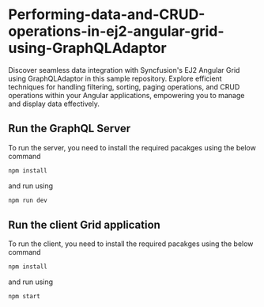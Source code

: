# Performing-data-and-CRUD-operations-in-ej2-angular-grid-using-GraphQLAdaptor
Discover seamless data integration with Syncfusion's EJ2 Angular Grid using GraphQLAdaptor in this sample repository. Explore efficient techniques for handling filtering, sorting, paging operations, and CRUD operations within your Angular applications, empowering you to manage and display data effectively.

## Run the GraphQL Server
To run the server, you need to install the required pacakges using the below command
```bash
npm install
```
and run using
```bash
npm run dev
```
## Run the client Grid application
To run the client, you need to install the required pacakges using the below command
```bash
npm install
```
and run using
```
npm start
```
